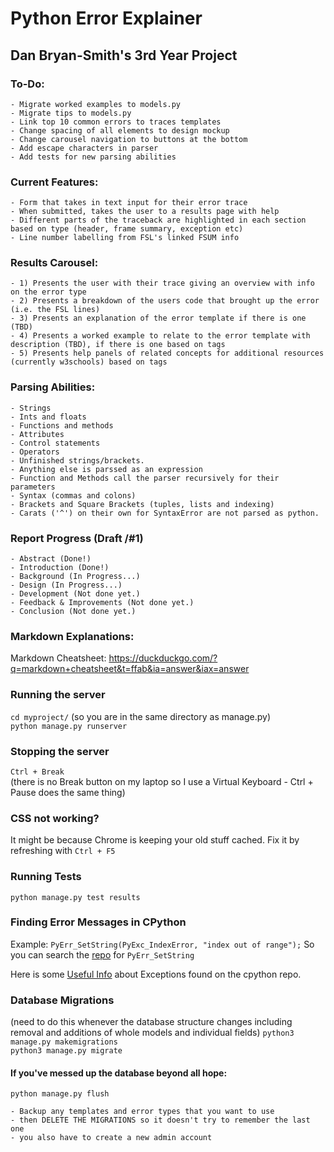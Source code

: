 # Python Error Explainer
## Dan Bryan-Smith's 3rd Year Project

### To-Do:
    - Migrate worked examples to models.py
    - Migrate tips to models.py
    - Link top 10 common errors to traces templates
    - Change spacing of all elements to design mockup
    - Change carousel navigation to buttons at the bottom
    - Add escape characters in parser
    - Add tests for new parsing abilities

### Current Features:
    - Form that takes in text input for their error trace
    - When submitted, takes the user to a results page with help
    - Different parts of the traceback are highlighted in each section based on type (header, frame summary, exception etc)
    - Line number labelling from FSL's linked FSUM info

### Results Carousel:
    - 1) Presents the user with their trace giving an overview with info on the error type
    - 2) Presents a breakdown of the users code that brought up the error (i.e. the FSL lines)
    - 3) Presents an explanation of the error template if there is one (TBD)
    - 4) Presents a worked example to relate to the error template with description (TBD), if there is one based on tags
    - 5) Presents help panels of related concepts for additional resources (currently w3schools) based on tags
    
### Parsing Abilities:
    - Strings
    - Ints and floats
    - Functions and methods
    - Attributes
    - Control statements
    - Operators
    - Unfinished strings/brackets.
    - Anything else is parssed as an expression
    - Function and Methods call the parser recursively for their parameters
    - Syntax (commas and colons)
    - Brackets and Square Brackets (tuples, lists and indexing)
    - Carats ('^') on their own for SyntaxError are not parsed as python.
    
### Report Progress (Draft /#1)
    - Abstract (Done!)
    - Introduction (Done!)
    - Background (In Progress...)
    - Design (In Progress...)
    - Development (Not done yet.)
    - Feedback & Improvements (Not done yet.)
    - Conclusion (Not done yet.)

### Markdown Explanations:
Markdown Cheatsheet: https://duckduckgo.com/?q=markdown+cheatsheet&t=ffab&ia=answer&iax=answer 

### Running the server
`cd myproject/` (so you are in the same directory as manage.py)<br>
`python manage.py runserver`

### Stopping the server
`Ctrl + Break`<br>
(there is no Break button on my laptop so I use a Virtual Keyboard - Ctrl + Pause does the same thing)

### CSS not working?
It might be because Chrome is keeping your old stuff cached. Fix it by refreshing with `Ctrl + F5`

### Running Tests
`python manage.py test results`

### Finding Error Messages in CPython
Example: `PyErr_SetString(PyExc_IndexError, "index out of range");`
So you can search the [repo](https://github.com/python/cpython) for `PyErr_SetString`

Here is some [Useful Info](https://github.com/python/cpython/blob/main/Doc/extending/extending.rst) about Exceptions found on the cpython repo.

### Database Migrations
(need to do this whenever the database structure changes including removal and additions of whole models and individual fields)
`python3 manage.py makemigrations`<br>
`python3 manage.py migrate`

#### If you've messed up the database beyond all hope:
`python manage.py flush`<br>

    - Backup any templates and error types that you want to use
    - then DELETE THE MIGRATIONS so it doesn't try to remember the last one
    - you also have to create a new admin account
